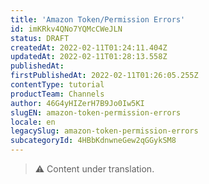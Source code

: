 ```yaml
---
title: 'Amazon Token/Permission Errors'
id: imKRkv4QNo7YQMcCWeJLN
status: DRAFT
createdAt: 2022-02-11T01:24:11.404Z
updatedAt: 2022-02-11T01:28:13.558Z
publishedAt: 
firstPublishedAt: 2022-02-11T01:26:05.255Z
contentType: tutorial
productTeam: Channels
author: 46G4yHIZerH7B9Jo0Iw5KI
slugEN: amazon-token-permission-errors
locale: en
legacySlug: amazon-token-permission-errors
subcategoryId: 4HBbKdnwneGew2qGGykSM8
---
```


>⚠️ Content under translation.
